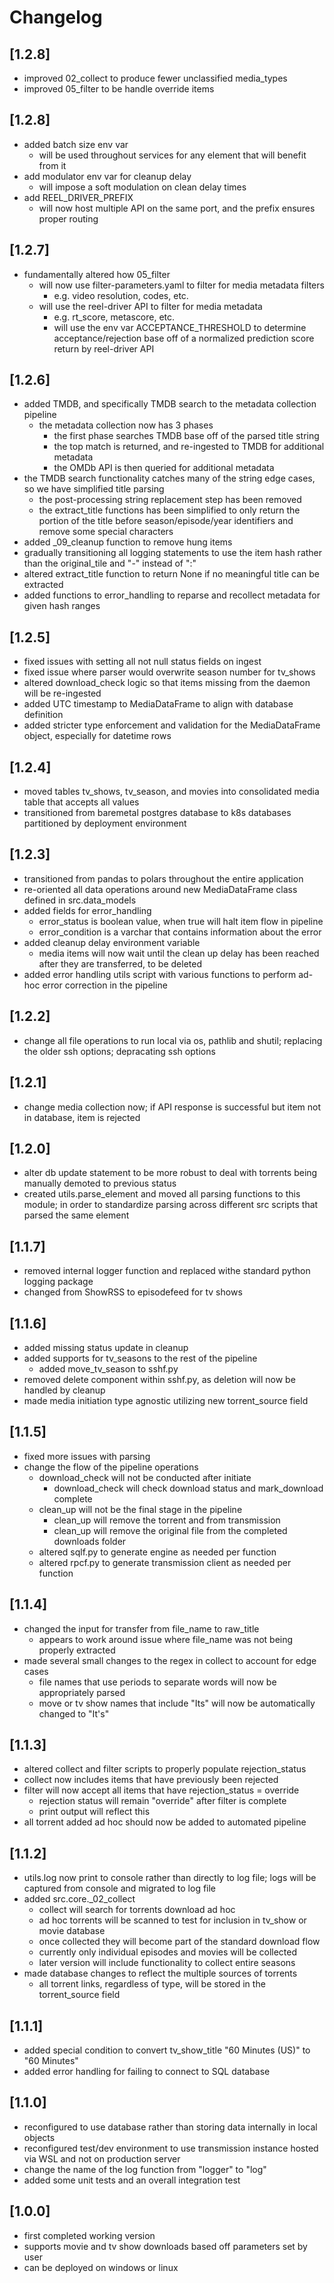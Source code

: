 # Changelog

## [1.2.8]
- improved 02_collect to produce fewer unclassified media_types
- improved 05_filter to be handle override items

## [1.2.8]
- added batch size env var
  - will be used throughout services for any element that will benefit from it
- add modulator env var for cleanup delay
  - will impose a soft modulation on clean delay times
- add REEL_DRIVER_PREFIX
  - will now host multiple API on the same port, and the prefix ensures proper routing

## [1.2.7]
- fundamentally altered how 05_filter 
  - will now use filter-parameters.yaml to filter for media metadata filters
    - e.g. video resolution, codes, etc.
  - will use the reel-driver API to filter for media metadata
    - e.g. rt_score, metascore, etc.
    - will use the env var ACCEPTANCE_THRESHOLD to determine acceptance/rejection base off of a normalized prediction score return by reel-driver API

## [1.2.6]
- added TMDB, and specifically TMDB search to the metadata collection pipeline
  - the metadata collection now has 3 phases
    - the first phase searches TMDB base off of the parsed title string
    - the top match is returned, and re-ingested to TMDB for additional metadata
    - the OMDb API is then queried for additional metadata
- the TMDB search functionality catches many of the string edge cases, so we have simplified title parsing
  - the post-processing string replacement step has been removed
  - the extract_title functions has been simplified to only return the portion of the title before season/episode/year identifiers and remove some special characters 
- added _09_cleanup function to remove hung items
- gradually transitioning all logging statements to use the item hash rather than the original_tile and "-" instead of ":" 
- altered extract_title function to return None if no meaningful title can be extracted
- added functions to error_handling to reparse and recollect metadata for given hash ranges

## [1.2.5]
- fixed issues with setting all not null status fields on ingest
- fixed issue where parser would overwrite season number for tv_shows
- altered download_check logic so that items missing from the daemon will be re-ingested
- added UTC timestamp to MediaDataFrame to align with database definition
- added stricter type enforcement and validation for the MediaDataFrame object, especially for datetime rows 

## [1.2.4]
- moved tables tv_shows, tv_season, and movies into consolidated media table that accepts all values
- transitioned from baremetal postgres database to k8s databases partitioned by deployment environment

## [1.2.3]
- transitioned from pandas to polars throughout the entire application
- re-oriented all data operations around new MediaDataFrame class defined in src.data_models
- added fields for error_handling
  - error_status is boolean value, when true will halt item flow in pipeline
  - error_condition is a varchar that contains information about the error
- added cleanup delay environment variable
  - media items will now wait until the clean up delay has been reached after they are transferred, to be deleted 
- added error handling utils script with various functions to perform ad-hoc error correction in the pipeline

## [1.2.2]
- change all file operations to run local via os, pathlib and shutil; replacing the older ssh options; depracating ssh options

## [1.2.1]
- change media collection now; if API response is successful but item not in database, item is rejected 

## [1.2.0]
- alter db update statement to be more robust to deal with torrents being manually demoted to previous status
- created utils.parse_element and moved all parsing functions to this module; in order to standardize parsing across different src scripts that parsed the same element

## [1.1.7]
- removed internal logger function and replaced withe standard python logging package
- changed from ShowRSS to episodefeed for tv shows

## [1.1.6]
- added missing status update in cleanup
- added supports for tv_seasons to the rest of the pipeline
  - added move_tv_season to sshf.py
- removed delete component within sshf.py, as deletion will now be handled by cleanup
- made media initiation type agnostic utilizing new torrent_source field

## [1.1.5]
- fixed more issues with parsing
- change the flow of the pipeline operations
  - download_check will not be conducted after initiate
    - download_check will check download status and mark_download complete
  - clean_up will not be the final stage in the pipeline
    - clean_up will remove the torrent and from transmission
    - clean_up will remove the original file from the completed downloads folder
  - altered sqlf.py to generate engine as needed per function
  - altered rpcf.py to generate transmission client as needed per function

## [1.1.4]
- changed the input for transfer from file_name to raw_title
  - appears to work around issue where file_name was not being properly extracted
- made several small changes to the regex in collect to account for edge cases
  - file names that use periods to separate words will now be appropriately parsed
  - move or tv show names that include "Its" will now be automatically changed to "It's"

## [1.1.3]
- altered collect and filter scripts to properly populate rejection_status
- collect now includes items that have previously been rejected
- filter will now accept all items that have rejection_status = override
  - rejection status will remain "override" after filter is complete
  - print output will reflect this
- all torrent added ad hoc should now be added to automated pipeline

## [1.1.2]
- utils.log now print to console rather than directly to log file; logs will be captured from console and migrated to log file
- added src.core._02_collect
  - collect will search for torrents download ad hoc
  - ad hoc torrents will be scanned to test for inclusion in tv_show or movie database
  - once collected they will become part of the standard download flow
  - currently only individual episodes and movies will be collected
  - later version will include functionality to collect entire seasons
- made database changes to reflect the multiple sources of torrents
  - all torrent links, regardless of type, will be stored in the torrent_source field

## [1.1.1]
- added special condition to convert tv_show_title "60 Minutes (US)" to "60 Minutes"
- added error handling for failing to connect to SQL database

## [1.1.0]
- reconfigured to use database rather than storing data internally in local objects
- reconfigured test/dev environment to use transmission instance hosted via WSL and not on production server
- change the name of the log function from "logger" to "log"
- added some unit tests and an overall integration test

## [1.0.0]
- first completed working version
- supports movie and tv show downloads based off parameters set by user
- can be deployed on windows or linux
